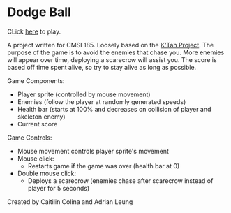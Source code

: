 # Dodge Ball
CLick [here](https://adrianlearn.github.io/k-tah/index.html) to play.

A project written for CMSI 185.
Loosely based on the [K'Tah Project](https://github.com/lmucs/ktah).
The purpose of the game is to avoid the enemies that chase you. More enemies will appear over time, deploying a scarecrow will assist you. The score is based off time spent alive, so try to stay alive as long as possible.
  
Game Components:
  - Player sprite (controlled by mouse movement)
  - Enemies (follow the player at randomly generated speeds)
  - Health bar (starts at 100% and decreases on collision of player and skeleton enemy)
  - Current score

Game Controls:
  - Mouse movement controls player sprite's movement
  - Mouse click:
    - Restarts game if the game was over (health bar at 0)
  - Double mouse click:
    - Deploys a scarecrow (enemies chase after scarecrow instead of player for 5 seconds)

Created by Caitilin Colina and Adrian Leung
